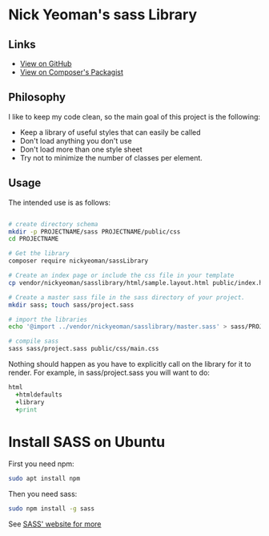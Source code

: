# Nick Yeoman's sass Library

## Links

* [View on GitHub](https://github.com/nickyeoman/sassLibrary)
* [View on Composer's Packagist](https://packagist.org/packages/nickyeoman/sasslibrary)

## Philosophy

I like to keep my code clean, so the main goal of this project is the following:

* Keep a library of useful styles that can easily be called
* Don't load anything you don't use
* Don't load more than one style sheet
* Try not to minimize the number of classes per element.

## Usage

The intended use is as follows:
```bash

# create directory schema
mkdir -p PROJECTNAME/sass PROJECTNAME/public/css
cd PROJECTNAME

# Get the library
composer require nickyeoman/sassLibrary

# Create an index page or include the css file in your template
cp vendor/nickyeoman/sasslibrary/html/sample.layout.html public/index.html

# Create a master sass file in the sass directory of your project.
mkdir sass; touch sass/project.sass

# import the libraries
echo '@import ../vendor/nickyeoman/sasslibrary/master.sass' > sass/PROJECTNAME.sass

# compile sass
sass sass/project.sass public/css/main.css
```

Nothing should happen as you have to explicitly call on the library for it to render.
For example, in sass/project.sass you will want to do:

```sass
html
  +htmldefaults
  +library
  +print
```

# Install SASS on Ubuntu

First you need npm:
```bash
sudo apt install npm
```

Then you need sass:
```bash
sudo npm install -g sass
```

See [SASS' website for more](https://sass-lang.com/install)
